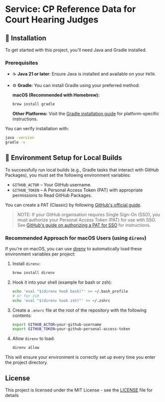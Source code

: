 # Service: CP Reference Data for Court Hearing Judges


## 🚀 Installation

To get started with this project, you'll need Java and Gradle installed.

### Prerequisites

- ☕️ **Java 21 or later**: Ensure Java is installed and available on your `PATH`.
- ⚙️ **Gradle**: You can install Gradle using your preferred method:

  **macOS (Recommended with Homebrew):**
  ```bash
  brew install gradle
  ```

  **Other Platforms:**
  Visit the [Gradle installation guide](https://gradle.org/install/) for platform-specific instructions.

You can verify installation with:
```bash
java -version
gradle -v
```

## 🔑 Environment Setup for Local Builds

To successfully run local builds (e.g., Gradle tasks that interact with GitHub Packages), you must set the following environment variables:

- `GITHUB_ACTOR` – Your GitHub username.
- `GITHUB_TOKEN` – A Personal Access Token (PAT) with appropriate permissions to Read GitHub Packages.

You can create a PAT (Classic) by following [GitHub's official guide](https://docs.github.com/en/authentication/keeping-your-account-and-data-secure/managing-your-personal-access-tokens#creating-a-personal-access-token-classic).

> NOTE: If your GitHub organisation requires Single Sign-On (SSO), you must authorize your Personal Access Token (PAT) for use with SSO.  
> See [GitHub's guide on authorizing a PAT for SSO](https://docs.github.com/en/enterprise-cloud@latest/authentication/authenticating-with-saml-single-sign-on/authorizing-a-personal-access-token-for-use-with-saml-single-sign-on) for instructions.

### Recommended Approach for macOS Users (using `direnv`)

If you're on macOS, you can use [direnv](https://direnv.net/) to automatically load these environment variables per project:

1. Install `direnv`:
   ```bash
   brew install direnv
   ```

2. Hook it into your shell (example for bash or zsh):
   ```bash
   echo 'eval "$(direnv hook bash)"' >> ~/.bash_profile
   # or for zsh
   echo 'eval "$(direnv hook zsh)"' >> ~/.zshrc
   ```

3. Create a `.envrc` file at the root of the repository with the following contents:
   ```bash
   export GITHUB_ACTOR=your-github-username
   export GITHUB_TOKEN=your-github-personal-access-token
   ```

4. Allow `direnv` to load:
   ```bash
   direnv allow
   ```

This will ensure your environment is correctly set up every time you enter the project directory.

## License

This project is licensed under the MIT License - see the [LICENSE](LICENSE) file for details


